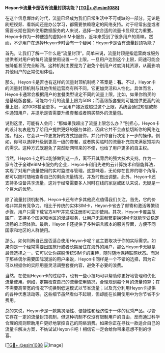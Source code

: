 **Heyon卡流量卡是否有流量封顶功能？[[TG💪+ @esim1088](https://t.me/s/esim1088)]**

在这个信息爆炸的时代，流量已经成为我们日常生活中不可或缺的一部分。无论是刷短视频、看新闻还是办公学习，都需要依赖稳定的网络支持。对于经常出差或者需要长期在国外使用数据服务的人来说，选择一款合适的流量卡显得尤为重要。Heyon卡作为一种便捷的虚拟eSIM卡服务，近年来受到了很多用户的青睐。然而，不少用户在选择Heyon卡时会有一个疑问：Heyon卡是否有流量封顶功能？

首先，让我们了解一下什么是“流量封顶”。简单来说，流量封顶是指运营商或服务提供者对用户的每月流量使用设置一个上限。一旦用户达到这个上限，网速可能会被降低甚至完全断网。这种机制主要是为了避免个别用户过度消耗资源，从而影响其他用户的正常使用体验。

那么，Heyon卡是否也有这样的流量封顶机制呢？答案是：**有**。不过，Heyon卡的流量封顶机制与其他传统运营商有所不同，它更加灵活和人性化。具体而言，Heyon卡通常会根据用户的套餐类型设定不同的流量上限。比如，如果你购买的是基础版套餐，可能每个月的流量上限为5GB；而高级版套餐则可能提供更高的流量上限，如10GB甚至更多。一旦用户接近或超过这个上限，系统会通过短信或邮件通知用户，并提示是否需要升级套餐或者购买额外的流量包。

说到这里，可能有人会问：“那如果我超出了流量上限怎么办？”别担心，Heyon卡的设计初衷是为了给用户提供更好的服务体验，因此它并不会直接切断你的网络连接。相反，它会以一种更友好的方式提醒你，并允许你自行决定下一步的操作。例如，你可以选择升级到更高一级的套餐，或者购买临时的流量补充包来满足短期内的需求。这种方式既避免了突然断网带来的不便，也给了用户更多的自主权。

当然，Heyon卡之所以能够做到这一点，离不开其背后的强大技术支持。作为一家专注于全球eSIM卡服务的企业，Heyon卡利用先进的云计算技术和智能算法，实现了对用户流量使用的实时监控与管理。这意味着，无论你在世界的哪个角落，都可以随时随地查看自己的剩余流量情况，并及时做出调整。此外，Heyon卡还支持多设备共享流量，这对于经常需要多人同时在线的家庭或团队来说，无疑是一个巨大的优势。

除了流量封顶机制外，Heyon卡还有许多其他亮点值得我们关注。首先，它的价格非常具有竞争力。相比于传统的实体SIM卡，Heyon卡省去了邮寄和激活等繁琐步骤，用户只需下载官方APP并完成注册即可立即使用。其次，Heyon卡覆盖范围广，支持多个国家和地区的漫游服务，让用户无需频繁更换SIM卡就能享受稳定流畅的上网体验。最后，Heyon卡还提供了多种语言版本的服务界面，方便不同国家和地区的人群使用。

那么，如何判断自己是否适合使用Heyon卡呢？这主要取决于你的实际需求。如果你是一个经常需要出国旅行或者长期居住在海外的用户，那么Heyon卡无疑是最佳选择之一。它可以让你摆脱传统SIM卡的束缚，随时随地保持联网状态。而对于那些偶尔需要国际漫游的用户来说，Heyon卡同样是一个不错的选择，因为它可以根据你的实际用量灵活调整套餐内容，避免不必要的浪费。

当然，在使用Heyon卡的过程中，也有一些小技巧可以帮助你更好地管理和优化流量使用。例如，定期检查自己的流量使用情况，合理规划每个月的流量预算；在不需要高带宽的情况下切换到低速模式以节省流量；以及充分利用Heyon卡提供的各种优惠活动等。这些细节虽然看似不起眼，但却能在长期使用中为你节省不少费用。

总的来说，Heyon卡是一款集灵活性、便捷性和经济性于一体的优秀产品。尽管它存在一定的流量封顶机制，但这种机制不仅没有限制用户的自由，反而通过科学合理的规则帮助用户更好地掌控自己的网络消费。如果你正在寻找一款适合自己的流量卡解决方案，不妨试试Heyon卡吧！相信它一定会给你带来意想不到的惊喜。

[[TG💪+ @esim1088](https://t.me/s/esim1088) ![Image](https://i.postimg.cc/4NQfJmqS/Snipaste-2025-05-13-00-14-12.png)]